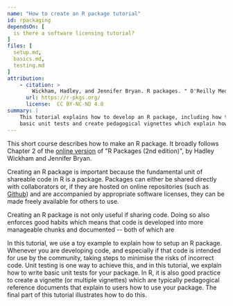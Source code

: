 ```yaml
---
name: "How to create an R package tutorial"
id: rpackaging
dependsOn: [
  is there a software licensing tutorial?
]
files: [
  setup.md,
  basics.md,
  testing.md
]
attribution:
    - citation: >
        Wickham, Hadley, and Jennifer Bryan. R packages. " O'Reilly Media, Inc.", 2023.
      url: https://r-pkgs.org/
      license:  CC BY-NC-ND 4.0
summary: |
    This tutorial explains how to develop an R package, including how to write
    basic unit tests and create pedagogical vignettes which explain how to use a package
---
```


This short course describes how to make an R package. It broadly follows Chapter 2 of the [online version](https://r-pkgs.org/) of "R Packages (2nd edition)", by Hadley Wickham and Jennifer Bryan.

Creating an R package is important because the fundamental unit of shareable code in R is a package. Packages can either be shared directly with collaborators or, if they are hosted on online repositories (such as [Github](https://github.com/)) and are accompanied by appropriate software licenses, they can be made freely available for others to use.

Creating an R package is not only useful if sharing code. Doing so also enforces good habits which means that code is developed into more manageable chunks and documented -- both of which are

In this tutorial, we use a toy example to explain how to setup an R package. Whenever you are developing code, and especially if that code is intended for use by the community, taking steps to minimise the risks of incorrect code. Unit testing is one way to achieve this, and in this tutorial, we explain how to write basic unit tests for your package. In R, it is also good practice to create a vignette (or multiple vignettes) which are typically pedagogical reference documents that explain to users how to use your package. The final part of this tutorial illustrates how to do this.
